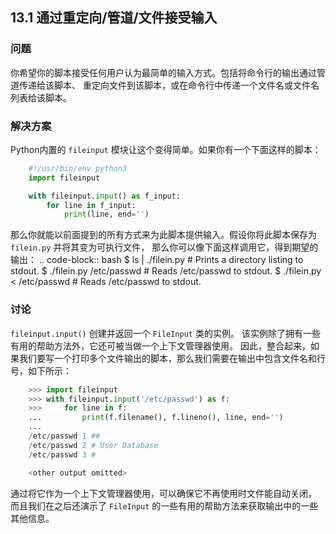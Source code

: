 ## 13.1 通过重定向/管道/文件接受输入 ##
### 问题 ###
你希望你的脚本接受任何用户认为最简单的输入方式。包括将命令行的输出通过管道传递给该脚本、
重定向文件到该脚本，或在命令行中传递一个文件名或文件名列表给该脚本。
### 解决方案 ###
Python内置的 ``fileinput`` 模块让这个变得简单。如果你有一个下面这样的脚本：
```python
    #!/usr/bin/env python3
    import fileinput

    with fileinput.input() as f_input:
        for line in f_input:
            print(line, end='')

```
那么你就能以前面提到的所有方式来为此脚本提供输入。假设你将此脚本保存为 ``filein.py`` 并将其变为可执行文件，
那么你可以像下面这样调用它，得到期望的输出：
.. code-block:: bash
    $ ls | ./filein.py          # Prints a directory listing to stdout.
    $ ./filein.py /etc/passwd   # Reads /etc/passwd to stdout.
    $ ./filein.py < /etc/passwd # Reads /etc/passwd to stdout.
### 讨论 ###
``fileinput.input()`` 创建并返回一个 ``FileInput`` 类的实例。
该实例除了拥有一些有用的帮助方法外，它还可被当做一个上下文管理器使用。
因此，整合起来，如果我们要写一个打印多个文件输出的脚本，那么我们需要在输出中包含文件名和行号，如下所示：
```python
    >>> import fileinput
    >>> with fileinput.input('/etc/passwd') as f:
    >>>     for line in f:
    ...         print(f.filename(), f.lineno(), line, end='')
    ...
    /etc/passwd 1 ##
    /etc/passwd 2 # User Database
    /etc/passwd 3 #

    <other output omitted>

```
通过将它作为一个上下文管理器使用，可以确保它不再使用时文件能自动关闭，
而且我们在之后还演示了 ``FileInput`` 的一些有用的帮助方法来获取输出中的一些其他信息。
